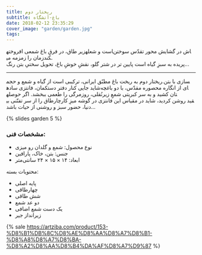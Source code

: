 ```yaml
---
title: ریختار دوم
subtitle: باغ-آتشگاه
date: 2018-02-12 23:35:29
cover_image: "garden/garden.jpg"
tags:
---
```

زیر طاق، در فرقِ باغ
شمعی افروخته‎است و شعله‎اش در گشایش محور تقدّس سوختن زمان را زمزمه می‎کند.  
پایین تر در شتر گلو، نقشِ خوشِ باغ، تحویل سختیِ بتن رنگ‎  پریده به سبزِ گیاه است...

<hr class="style-two">

  ریختار دوم به ریخت باغ مطبّق ایرانی، ترکیبی است از گیاه و شمع و حجم‎سازی با بتن. 
شاید جایی کنار دفتر دستکمان، فانتزی ساده‎ای از انگاره محصوره مقدّس، با دو باغچه نُقلی، روزمرگی را طعمی ببخشد. اگر حوصله‎تان کشید و به سر کبریتی شمعِ زیر چارطاق را از سر تفنّنی بی‎قید روشن کردید، شاید در مقیاس این فانتزی در گوشه میزِ کار دنیا، حضور سبز و روشنی از حیات باشد...

{% slides garden 5 %}	

### مشخصات فنی:

- نوع محصول: شمع و گلدان رو میزی
- جنس: بتن، خاک، پارافین
- ابعاد: ۱۴ × ۱۵ × ۲۴ سانتی‌متر

محتویات بسته:
- پایه اصلی
- چهارطاقی 
- شش طاقی
- دو عد شمع
- یک دست شمع اضافی
- زیرانداز جیر

{% sale https://artziba.com/product/153-%D8%B1%DB%8C%D8%AE%D8%AA%D8%A7%D8%B1-%D8%A8%D8%A7%D8%BA-%D8%A2%D8%AA%D8%B4%DA%AF%D8%A7%D9%87 %}
